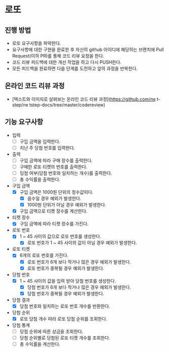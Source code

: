 # 로또

## 진행 방법

* 로또 요구사항을 파악한다.
* 요구사항에 대한 구현을 완료한 후 자신의 github 아이디에 해당하는 브랜치에 Pull Request(이하 PR)를 통해 코드 리뷰 요청을 한다.
* 코드 리뷰 피드백에 대한 개선 작업을 하고 다시 PUSH한다.
* 모든 피드백을 완료하면 다음 단계를 도전하고 앞의 과정을 반복한다.

## 온라인 코드 리뷰 과정

* [텍스트와 이미지로 살펴보는 온라인 코드 리뷰 과정](https://github.com/ne t-step/ne tstep-docs/tree/master/codereview)

## 기능 요구사항

- 입력
    - [ ] 구입 금액을 입력한다.
    - [ ] 지난 주 당첨 번호를 입력한다.

- 출력
    - [ ] 구입 금액에 따라 구매 장수를 출력한다.
    - [ ] 구매한 로또 티켓의 번호를 출력한다.
    - [ ] 딩첨 여부(당첨 번호와 일치하는 개수)를 출력한다.
    - [ ] 총 수익률을 출력한다.

- 구입 금액
    - [x] 구입 금액은 1000원 단위의 정수값이다.
        - [x] 음수일 경우 예외가 발생한다.
        - [x] 1000원 단위가 아닐 경우 예외가 발생한다.
    - [x] 구입 금액으로 티켓 장수를 계산한다.

- 티켓 장수
    - [x] 구입 금액에 따라 티켓 장수를 가진다.

- 로또 번호
    - [x] 1 ~ 45 사이의 값으로 로또 번호를 생성한다.
        - [x] 로또 번호가 1 ~ 45 사이의 값이 아닐 경우 예외가 발생한다.

- 로또 티켓
    - [x] 6개의 로또 번호를 가진다.
        - [x] 로또 번호가 6개 보다 작거나 많은 경우 예외가 발생한다.
        - [x] 로또 번호가 중복될 경우 예외가 발생한다.

- 당첨 번호
    - [x] 1 ~ 45 사이의 값을 입력 받아 당첨 번호를 생성한다.
        - [x] 당첨 번호가 6개 보다 작거나 많은 경우 예외가 발생한다.
        - [x] 당첨 번호가 중복될 경우 예외가 발생한다.

- 당첨 결과
    - [x] 당첨 번호와 일치하는 로또 번호 개수를 반환한다.

- 당첨 순위
    - [x] 로또 당첨 개수 따라 로또 당첨 순위를 조회한다.

- 당첨 통계
    - [ ] 당첨 순위에 따른 상금을 조회한다.
    - [ ] 당첨 순위별로 당첨된 로또 티켓 개수를 조회한다.
    - [ ] 총 수익률을 계산한다.
